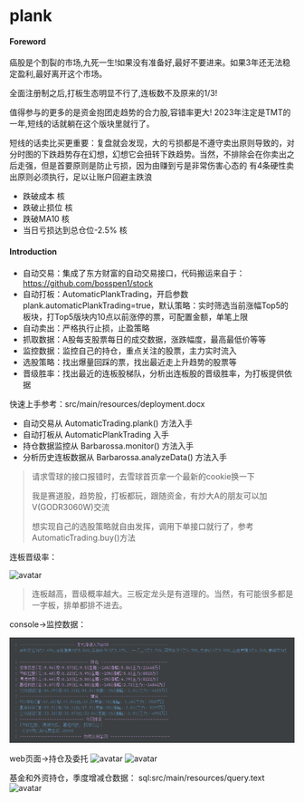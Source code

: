 # plank 

#### Foreword

癌股是个割裂的市场,九死一生!如果没有准备好,最好不要进来。如果3年还无法稳定盈利,最好离开这个市场。

全面注册制之后,打板生态明显不行了,连板数不及原来的1/3!

值得参与的更多的是资金抱团走趋势的合力股,容错率更大! 2023年注定是TMT的一年,短线的话就躺在这个版块里就行了。

短线的话卖比买更重要：复盘就会发现，大的亏损都是不遵守卖出原则导致的，对分时图的下跌趋势存在幻想，幻想它会扭转下跌趋势。当然，不排除会在你卖出之后走强，但是首要原则是防止亏损，因为由赚到亏是非常伤害心态的
有4条硬性卖出原则必须执行，足以让账户回避主跌浪
- 跌破成本 核
- 跌破止损位  核
- 跌破MA10 核
- 当日亏损达到总仓位-2.5% 核


#### Introduction
- 自动交易：集成了东方财富的自动交易接口，代码搬运来自于：https://github.com/bosspen1/stock
- 自动打板：AutomaticPlankTrading，开启参数plank.automaticPlankTrading=true，默认策略：实时筛选当前涨幅Top5的板块，打Top5版块内10点以前涨停的票，可配置金额，单笔上限
- 自动卖出：严格执行止损，止盈策略
- 抓取数据：A股每支股票每日的成交数据，涨跌幅度，最高最低价等等
- 监控数据：监控自己的持仓，重点关注的股票，主力实时流入
- 选股策略：找出爆量回踩的票，找出最近走上升趋势的股票等
- 晋级胜率：找出最近的连板股梯队，分析出连板股的晋级胜率，为打板提供依据



快速上手参考：src/main/resources/deployment.docx
- 自动交易从 AutomaticTrading.plank() 方法入手
- 自动打板从 AutomaticPlankTrading 入手
- 持仓数据监控从 Barbarossa.monitor() 方法入手
- 分析历史连板数据从 Barbarossa.analyzeData() 方法入手


> 请求雪球的接口报错时，去雪球首页拿一个最新的cookie换一下
> 
> 我是赛道股，趋势股，打板都玩，跟随资金，有炒大A的朋友可以加V(GODR3060W)交流
> 
> 想实现自己的选股策略就自由发挥，调用下单接口就行了，参考AutomaticTrading.buy()方法
> 
连板晋级率：

![avatar](./src/main/resources/img/1.png)

> 连板越高，晋级概率越大。三板定龙头是有道理的。当然，有可能很多都是一字板，排单都排不进去。

console->监控数据：

![avatar](./src/main/resources/img/5.png)

web页面->持仓及委托
![avatar](./src/main/resources/img/2.png)
![avatar](./src/main/resources/img/我的持仓.png)

基金和外资持仓，季度增减仓数据： sql:src/main/resources/query.text
![avatar](./src/main/resources/img/4.png)